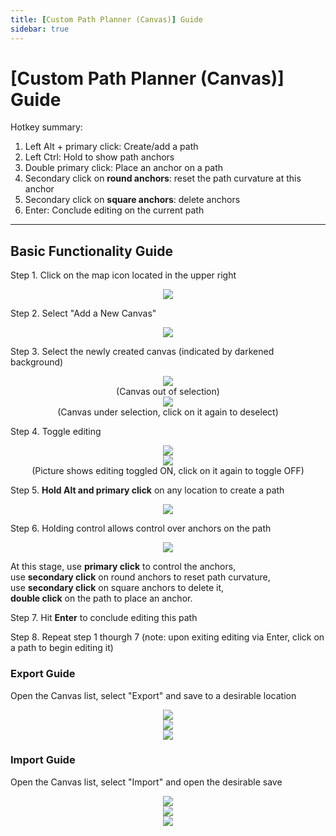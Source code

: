 ```yaml
---
title: [Custom Path Planner (Canvas)] Guide
sidebar: true
---
```


# [Custom Path Planner (Canvas)] Guide
Hotkey summary:
  1. Left Alt + primary click: Create/add a path
  2. Left Ctrl: Hold to show path anchors
  3. Double primary click: Place an anchor on a path
  4. Secondary click on **round anchors**: reset the path curvature at this anchor
  5. Secondary click on **square anchors**: delete anchors
  6. Enter: Conclude editing on the current path
---
## Basic Functionality Guide
Step 1. Click on the map icon located in the upper right
<div align="center"><img src="images\1.png"></div>

Step 2. Select "Add a New Canvas"
<div align="center"><img src="images\2.png"></div>

Step 3. Select the newly created canvas (indicated by darkened background)
<div align="center"><img src="images\3.png"><br>(Canvas out of selection)</div>

<div align="center"><img src="images\4.png"><br>(Canvas under selection, click on it again to deselect)</div>

Step 4. Toggle editing
<div align="center"><img src="images\5.png"></div>

<div align="center"><img src="images\6.png"><br>(Picture shows editing toggled ON, click on it again to toggle OFF)</div>

Step 5. **Hold Alt and primary click** on any location to create a path
<div align="center"><img src="images\7.png"></div>

Step 6. Holding control allows control over anchors on the path
<div align="center"><img src="images\9.png"></div>

At this stage, use **primary click** to control the anchors,  
use **secondary click** on round anchors to reset path curvature,  
use **secondary click** on square anchors to delete it,  
**double click** on the path to place an anchor.

Step 7. Hit **Enter** to conclude editing this path  

Step 8. Repeat step 1 thourgh 7 (note: upon exiting editing via Enter, click on a path to begin editing it)

### Export Guide
Open the Canvas list, select "Export" and save to a desirable location
<div align="center"><img src="images\10.png"></div>
<div align="center"><img src="images\11.png"></div>
<div align="center"><img src="images\12.png"></div>

### Import Guide
Open the Canvas list, select "Import" and open the desirable save
<div align="center"><img src="images\13.png"></div>
<div align="center"><img src="images\14.png"></div>
<div align="center"><img src="images\15.png"></div>
